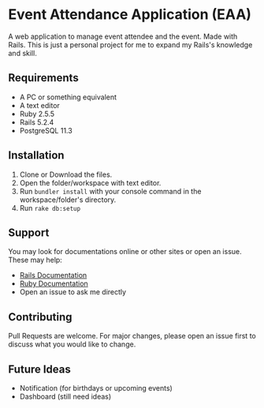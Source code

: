 # Event Attendance Application (EAA)
A web application to manage event attendee and the event. Made with Rails. This is just a personal project for me to expand my Rails's knowledge and skill.

## Requirements
* A PC or something equivalent
* A text editor
* Ruby 2.5.5
* Rails 5.2.4
* PostgreSQL 11.3

## Installation
1. Clone or Download the files.
2. Open the folder/workspace with text editor.
3. Run `bundler install` with your console command in the workspace/folder's directory.
4. Run `rake db:setup`

## Support
You may look for documentations online or other sites or open an issue. These may help:
* [Rails Documentation](https://guides.rubyonrails.org/)
* [Ruby Documentation](https://ruby-doc.org/)
* Open an issue to ask me directly 

## Contributing
Pull Requests are welcome. For major changes, please open an issue first to discuss what you would like to change.

## Future Ideas
- Notification (for birthdays or upcoming events)
- Dashboard (still need ideas)
